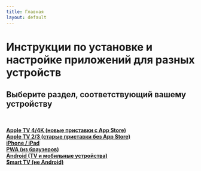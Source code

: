 ```yaml
---
title: Главная
layout: default
---
```

# Инструкции по установке и настройке приложений для разных устройств

## Выберите раздел, соответствующий вашему устройству
<br>

<a href="pages/appletv4">**Apple TV 4/4K (новые приставки с App Store)**</a>  
<a href="pages/appletv3">**Apple TV 2/3 (старые приставки без App Store)**</a>  
<a href="pages/ios">**iPhone / iPad**</a>  
<a href="pages/pwa">**PWA (из браузеров)**</a>  
<a href="pages/android">**Android (TV и мобильные устройства)**</a>  
<a href="pages/smarttv">**Smart TV (не Android)**</a>  


